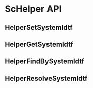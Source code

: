 # **ScHelper API**

## **HelperSetSystemIdtf**

## **HelperGetSystemIdtf**

## **HelperFindBySystemIdtf**

## **HelperResolveSystemIdtf**
